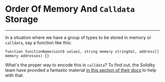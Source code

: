 # Order Of Memory And `Calldata` Storage

---

In a situation where we have a group of types to be stored in memory or `calldata`, say a function like this:

```solidity
function functionName(uint8 value1, string memory stringVal, address[] memory addresses) {}
```

What's the proper way to encode this in `calldata`? To find out, the Solidity team have provided a fantastic material [in this section of their docs](https://docs.soliditylang.org/en/latest/abi-spec.html#) to help with that.